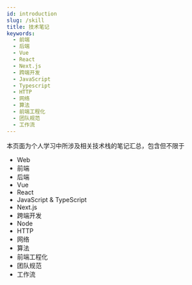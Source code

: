 ```yaml
---
id: introduction
slug: /skill
title: 技术笔记
keywords:
  - 前端
  - 后端
  - Vue
  - React
  - Next.js
  - 跨端开发
  - JavaScript
  - Typescript
  - HTTP
  - 网络
  - 算法
  - 前端工程化
  - 团队规范
  - 工作流
---
```


本页面为个人学习中所涉及相关技术栈的笔记汇总，包含但不限于

- Web
- 前端
- 后端
- Vue
- React
- JavaScript & TypeScript
- Next.js
- 跨端开发
- Node
- HTTP
- 网络
- 算法
- 前端工程化
- 团队规范
- 工作流
